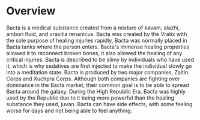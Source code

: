 # Overview
Bacta is a medical substance created from a mixture of kavam, alazhi, ambori fluid, and vraxitia renanicus.
Bacta was created by the Vratix with the sole purpose of healing injuries rapidly, Bacta was normally placed in Bacta tanks where the person enters.
Bacta's immense healing properties allowed it to reconnect broken bones, it also allowed the healing of any critical injuries.
Bacta is described to be slimy by individuals who have used it, which is why sedatives are first injected to make the individual slowly go into a meditation state.
Bacta is produced by two major companies, Zaltin Corps and Xuchpra Corps.
Although both companies are fighting over dominance in the Bacta market, their common goal is to be able to spread Bacta around the galaxy.
During the High Republic Era, Bacta was highly used by the Republic due to it being more powerful than the healing substance they used, juvan.
Bacta can have side effects, with some feeling worse for days and not being able to feel anything.
